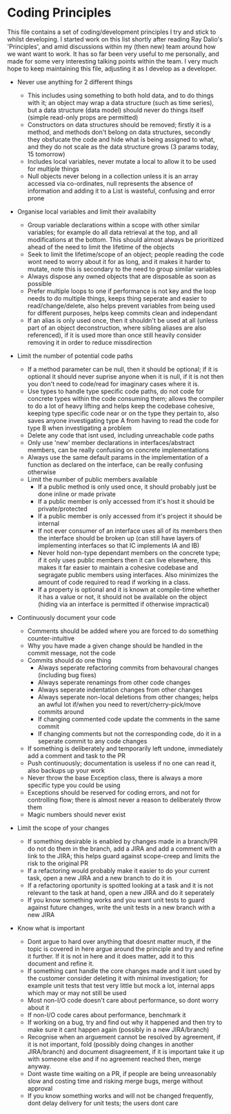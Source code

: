 # Coding Principles

This file contains a set of coding/development principles I try and stick to whilst developing.  I started work on this list shortly after reading Ray Dalio's 'Principles', and amid discussions within my (then new) team around how we want want to work.  It has so far been very useful to me personally, and made for some very interesting talking points within the team.  I very much hope to keep maintaining this file, adjusting it as I develop as a developer.

- Never use anything for 2 different things
    - This includes using something to both hold data, and to do things with it; an object may wrap a data structure (such as time series), but a data structure (data model) should never do things itself (simple read-only props are permitted)
    - Constructors on data structures should be removed; firstly it is a method, and methods don't belong on data structures, secondly they obsfucate the code and hide what is being assigned to what, and they do not scale as the data structure grows (3 params today, 15 tomorrow)
    - Includes local variables, never mutate a local to allow it to be used for multiple things
    - Null objects never belong in a collection unless it is an array accessed via co-ordinates, null represents the absence of information and adding it to a List is wasteful, confusing and error prone

- Organise local variables and limit their availabilty
    - Group variable declarations within a scope with other similar variables; for example do all data retrieval at the top, and all modifications at the bottom.  This should almost always be prioritized ahead of the need to limit the lifetime of the objects
    - Seek to limit the lifetime/scope of an object; people reading the code wont need to worry about it for as long, and it makes it harder to mutate, note this is secondary to the need to group similar variables
    - Always dispose any owned objects that are disposable as soon as possible
    - Prefer multiple loops to one if performance is not key and the loop needs to do multiple things, keeps thing seperate and easier to read/change/delete, also helps prevent variables from being used for different purposes, helps keep commits clean and independant
    - If an alias is only used once, then it shouldn't be used at all (unless part of an object deconstruction, where sibling aliases are also referenced), if it is used more than once still heavily consider removing it in order to reduce missdirection

- Limit the number of potential code paths
    - If a method parameter can be null, then it should be optional; if it is optional it should never suprise anyone when it is null, if it is not then you don't need to code/read for imaginary cases where it is.
    - Use types to handle type specific code paths, do not code for concrete types within the code consuming them; allows the compiler to do a lot of heavy lifting and helps keep the codebase cohesive, keeping type specific code near or on the type they pertain to, also saves anyone investigating type A from having to read the code for type B when investigating a problem 
    - Delete any code that isnt used, including unreachable code paths
    - Only use 'new' member declarations in interfaces/abstract members, can be really confusing on concrete implementations
    - Always use the same default params in the implementation of a function as declared on the interface, can be really confusing otherwise
    - Limit the number of public members available
        - If a public method is only used once, it should probably just be done inline or made private
        - If a public member is only accessed from it's host it should be private/protected
        - If a public member is only accessed from it's project it should be internal
        - If not ever consumer of an interface uses all of its members then the interface should be broken up (can still have layers of implementing interfaces so that IC implements IA and IB)
        - Never hold non-type dependant members on the concrete type; if it only uses public members then it can live elsewhere, this makes it far easier to maintain a cohesive codebase and segragate public members using interfaces.  Also minimizes the amount of code required to read if working in a class.
        - If a property is optional and it is known at compile-time whether it has a value or not, it should not be available on the object (hiding via an interface is permitted if otherwise impractical)

- Continuously document your code
    - Comments should be added where you are forced to do something counter-intuitive
    - Why you have made a given change should be handled in the commit message, not the code
    - Commits should do one thing
        - Always seperate refactoring commits from behavoural changes (including bug fixes)
        - Always seperate renamings from other code changes
        - Always seperate indentation changes from other changes
        - Always seperate non-local deletions from other changes; helps an awful lot if/when you need to revert/cherry-pick/move commits around
        - If changing commented code update the comments in the same commit
        - If changing comments but not the corresponding code, do it in a seperate commit to any code changes
    - If something is deliberately and temporarily left undone, immediately add a comment and task to the PR
    - Push continuously; documentation is useless if no one can read it, also backups up your work
    - Never throw the base Exception class, there is always a more specific type you could be using
    - Exceptions should be reserved for coding errors, and not for controlling flow; there is almost never a reason to deliberately throw them
    - Magic numbers should never exist

- Limit the scope of your changes
    - If something desirable is enabled by changes made in a branch/PR do not do them in the branch, add a JIRA and add a comment with a link to the JIRA; this helps guard against scope-creep and limits the risk to the original PR
    - If a refactoring would probably make it easier to do your current task, open a new JIRA and a new branch to do it in
    - If a refactoring oportunity is spotted looking at a task and it is not relevant to the task at hand, open a new JIRA and do it seperately
    - If you know something works and you want unit tests to guard against future changes, write the unit tests in a new branch with a new JIRA

- Know what is important
    - Dont argue to hard over anything that doesnt matter much, if the topic is covered in here argue around the principle and try and refine it further.  If it is not in here and it does matter, add it to this document and refine it.
    - If something cant handle the core changes made and it isnt used by the customer consider deleting it with minimal investigation; for example unit tests that test very little but mock a lot, internal apps which may or may not still be used
    - Most non-I/O code doesn't care about performance, so dont worry about it
    - If non-I/O code cares about performance, benchmark it
    - If working on a bug, try and find out why it happened and then try to make sure it cant happen again (possibly in a new JIRA/branch)
    - Recognise when an arguement cannot be resolved by agreement, if it is not important, fold (possibly doing changes in another JIRA/branch) and document disagreement, if it is important take it up with someone else and if no agreement reached then, merge anyway.
    - Dont waste time waiting on a PR, if people are being unreasonably slow and costing time and risking merge bugs, merge without approval
    - If you know something works and will not be changed frequently, dont delay delivery for unit tests; the users dont care 
